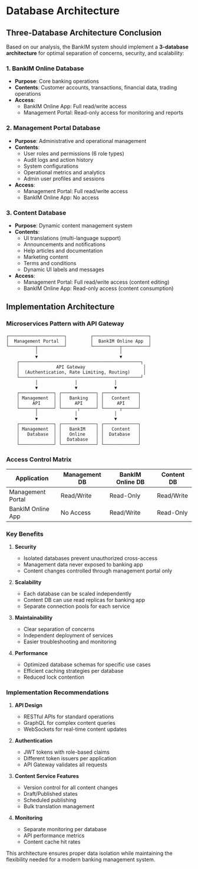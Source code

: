 # Database Architecture

## Three-Database Architecture Conclusion

Based on our analysis, the BankIM system should implement a **3-database architecture** for optimal separation of concerns, security, and scalability:

### 1. **BankIM Online Database**
- **Purpose**: Core banking operations
- **Contents**: Customer accounts, transactions, financial data, trading operations
- **Access**: 
  - BankIM Online App: Full read/write access
  - Management Portal: Read-only access for monitoring and reports

### 2. **Management Portal Database**
- **Purpose**: Administrative and operational management
- **Contents**: 
  - User roles and permissions (6 role types)
  - Audit logs and action history
  - System configurations
  - Operational metrics and analytics
  - Admin user profiles and sessions
- **Access**: 
  - Management Portal: Full read/write access
  - BankIM Online App: No access

### 3. **Content Database**
- **Purpose**: Dynamic content management system
- **Contents**:
  - UI translations (multi-language support)
  - Announcements and notifications
  - Help articles and documentation
  - Marketing content
  - Terms and conditions
  - Dynamic UI labels and messages
- **Access**:
  - Management Portal: Full read/write access (content editing)
  - BankIM Online App: Read-only access (content consumption)

## Implementation Architecture

### Microservices Pattern with API Gateway

```
┌─────────────────────┐         ┌─────────────────────┐
│  Management Portal  │         │  BankIM Online App  │
└──────────┬──────────┘         └──────────┬──────────┘
           │                               │
           ▼                               ▼
    ┌──────────────────────────────────────────────┐
    │              API Gateway                      │
    │  (Authentication, Rate Limiting, Routing)     │
    └──────────────────────────────────────────────┘
           │              │              │
           ▼              ▼              ▼
    ┌─────────────┐ ┌─────────────┐ ┌─────────────┐
    │ Management  │ │   Banking   │ │   Content   │
    │     API     │ │     API     │ │     API     │
    └──────┬──────┘ └──────┬──────┘ └──────┬──────┘
           │              │              │
           ▼              ▼              ▼
    ┌─────────────┐ ┌─────────────┐ ┌─────────────┐
    │ Management  │ │   BankIM    │ │   Content   │
    │   Database  │ │   Online    │ │  Database   │
    │             │ │  Database   │ │             │
    └─────────────┘ └─────────────┘ └─────────────┘
```

### Access Control Matrix

| Application | Management DB | BankIM Online DB | Content DB |
|------------|---------------|------------------|------------|
| Management Portal | Read/Write | Read-Only | Read/Write |
| BankIM Online App | No Access | Read/Write | Read-Only |

### Key Benefits

1. **Security**
   - Isolated databases prevent unauthorized cross-access
   - Management data never exposed to banking app
   - Content changes controlled through management portal only

2. **Scalability**
   - Each database can be scaled independently
   - Content DB can use read replicas for banking app
   - Separate connection pools for each service

3. **Maintainability**
   - Clear separation of concerns
   - Independent deployment of services
   - Easier troubleshooting and monitoring

4. **Performance**
   - Optimized database schemas for specific use cases
   - Efficient caching strategies per database
   - Reduced lock contention

### Implementation Recommendations

1. **API Design**
   - RESTful APIs for standard operations
   - GraphQL for complex content queries
   - WebSockets for real-time content updates

2. **Authentication**
   - JWT tokens with role-based claims
   - Different token issuers per application
   - API Gateway validates all requests

3. **Content Service Features**
   - Version control for all content changes
   - Draft/Published states
   - Scheduled publishing
   - Bulk translation management

4. **Monitoring**
   - Separate monitoring per database
   - API performance metrics
   - Content cache hit rates

This architecture ensures proper data isolation while maintaining the flexibility needed for a modern banking management system.